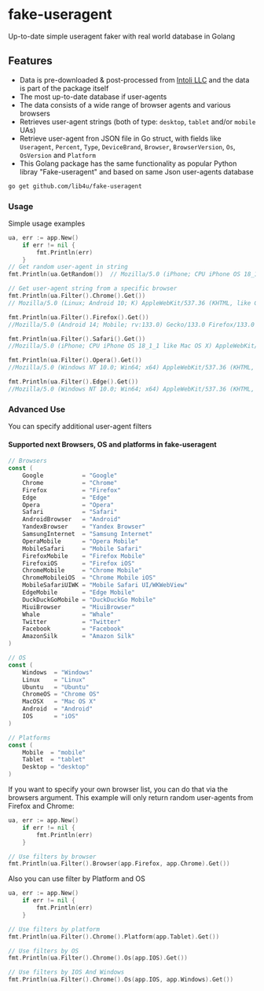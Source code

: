 # fake-useragent
Up-to-date simple useragent faker with real world database in Golang

## Features

- Data is pre-downloaded & post-processed from [Intoli LLC](https://github.com/intoli/user-agents/tree/main/src) and the data is part of the package itself
- The most up-to-date database if user-agents
- The data consists of a wide range of browser agents and various browsers
- Retrieves user-agent strings (both of type: `desktop`, `tablet` and/or `mobile` UAs)
- Retrieve user-agent fron JSON file in Go struct, with fields like `Useragent`, `Percent`, `Type`, `DeviceBrand`, `Browser`, `BrowserVersion`, `Os`, `OsVersion` and `Platform`
- This Golang package has the same functionality as popular Python libray "Fake-useragent" and based on same Json user-agents database

 ```sh
go get github.com/lib4u/fake-useragent
```

### Usage

Simple usage examples


```go
ua, err := app.New()
	if err != nil {
		fmt.Println(err)
	}
// Get random user-agent in string
fmt.Println(ua.GetRandom())  // Mozilla/5.0 (iPhone; CPU iPhone OS 18_1_1 like Mac OS X) AppleWebKit/605.1.15 (KHTML, like Gecko) Version/18.1.1 Mobile/15E148 Safari/604.1

// Get user-agent string from a specific browser
fmt.Println(ua.Filter().Chrome().Get())
// Mozilla/5.0 (Linux; Android 10; K) AppleWebKit/537.36 (KHTML, like Gecko) Chrome/131.0.0.0 Mobile Safari/537.36

fmt.Println(ua.Filter().Firefox().Get())
//Mozilla/5.0 (Android 14; Mobile; rv:133.0) Gecko/133.0 Firefox/133.0

fmt.Println(ua.Filter().Safari().Get())
//Mozilla/5.0 (iPhone; CPU iPhone OS 18_1_1 like Mac OS X) AppleWebKit/605.1.15 (KHTML, like Gecko) Version/18.1.1 Mobile/15E148 Safari/604.1

fmt.Println(ua.Filter().Opera().Get())
//Mozilla/5.0 (Windows NT 10.0; Win64; x64) AppleWebKit/537.36 (KHTML, like Gecko) Chrome/128.0.0.0 Safari/537.36 OPR/114.0.0.0

fmt.Println(ua.Filter().Edge().Get())
//Mozilla/5.0 (Windows NT 10.0; Win64; x64) AppleWebKit/537.36 (KHTML, like Gecko) Chrome/131.0.0.0 Safari/537.36 Edg/131.0.0.0
```

### Advanced Use

You can specify additional user-agent filters
#### Supported next Browsers, OS and platforms in fake-useragent
```go
// Browsers
const (
	Google           = "Google"
	Chrome           = "Chrome"
	Firefox          = "Firefox"
	Edge             = "Edge"
	Opera            = "Opera"
	Safari           = "Safari"
	AndroidBrowser   = "Android"
	YandexBrowser    = "Yandex Browser"
	SamsungInternet  = "Samsung Internet"
	OperaMobile      = "Opera Mobile"
	MobileSafari     = "Mobile Safari"
	FirefoxMobile    = "Firefox Mobile"
	FirefoxiOS       = "Firefox iOS"
	ChromeMobile     = "Chrome Mobile"
	ChromeMobileiOS  = "Chrome Mobile iOS"
	MobileSafariUIWK = "Mobile Safari UI/WKWebView"
	EdgeMobile       = "Edge Mobile"
	DuckDuckGoMobile = "DuckDuckGo Mobile"
	MiuiBrowser      = "MiuiBrowser"
	Whale            = "Whale"
	Twitter          = "Twitter"
	Facebook         = "Facebook"
	AmazonSilk       = "Amazon Silk"
)

// OS
const (
	Windows  = "Windows"
	Linux    = "Linux"
	Ubuntu   = "Ubuntu"
	ChromeOS = "Chrome OS"
	MacOSX   = "Mac OS X"
	Android  = "Android"
	IOS      = "iOS"
)

// Platforms
const (
	Mobile  = "mobile"
	Tablet  = "tablet"
	Desktop = "desktop"
)
```
If you want to specify your own browser list, you can do that via the browsers argument.
This example will only return random user-agents from Firefox and Chrome:

```go
ua, err := app.New()
	if err != nil {
		fmt.Println(err)
	}

// Use filters by browser
fmt.Println(ua.Filter().Browser(app.Firefox, app.Chrome).Get())

```
Also you can use filter by Platform and OS
```go
ua, err := app.New()
	if err != nil {
		fmt.Println(err)
	}

// Use filters by platform
fmt.Println(ua.Filter().Chrome().Platform(app.Tablet).Get())

// Use filters by OS
fmt.Println(ua.Filter().Chrome().Os(app.IOS).Get())

// Use filters by IOS And Windows
fmt.Println(ua.Filter().Chrome().Os(app.IOS, app.Windows).Get())
```

